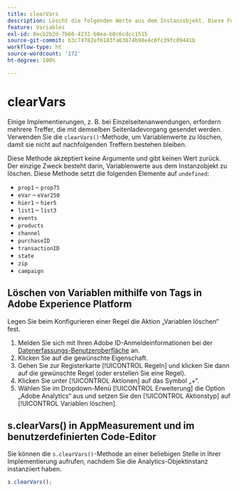 ```yaml
---
title: clearVars
description: Löscht die folgenden Werte aus dem Instanzobjekt. Diese Funktion entfernt die Elemente (legt sie als „undefiniert“ fest).
feature: Variables
exl-id: 8ecb2b2d-7b66-4232-b0ea-b8c6cdcc1515
source-git-commit: b3c74782ef6183fa63674b98e4c0fc39fc09441b
workflow-type: ht
source-wordcount: '172'
ht-degree: 100%

---
```


# clearVars

Einige Implementierungen, z. B. bei Einzelseitenanwendungen, erfordern mehrere Treffer, die mit demselben Seitenladevorgang gesendet werden. Verwenden Sie die `clearVars()`-Methode, um Variablenwerte zu löschen, damit sie nicht auf nachfolgenden Treffern bestehen bleiben.

Diese Methode akzeptiert keine Argumente und gibt keinen Wert zurück. Der einzige Zweck besteht darin, Variablenwerte aus dem Instanzobjekt zu löschen. Diese Methode setzt die folgenden Elemente auf `undefined`:

* `prop1` – `prop75`
* `eVar` – `eVar250`
* `hier1` – `hier5`
* `list1` – `list3`
* `events`
* `products`
* `channel`
* `purchaseID`
* `transactionID`
* `state`
* `zip`
* `campaign`

## Löschen von Variablen mithilfe von Tags in Adobe Experience Platform

Legen Sie beim Konfigurieren einer Regel die Aktion „Variablen löschen“ fest.

1. Melden Sie sich mit Ihren Adobe ID-Anmeldeinformationen bei der [Datenerfassungs-Benutzeroberfläche](https://experience.adobe.com/data-collection) an.
2. Klicken Sie auf die gewünschte Eigenschaft.
3. Gehen Sie zur Registerkarte [!UICONTROL Regeln] und klicken Sie dann auf die gewünschte Regel (oder erstellen Sie eine Regel).
4. Klicken Sie unter [!UICONTROL Aktionen] auf das Symbol „+“.
5. Wählen Sie im Dropdown-Menü [!UICONTROL Erweiterung] die Option „Adobe Analytics“ aus und setzen Sie den [!UICONTROL Aktionstyp] auf [!UICONTROL Variablen löschen].

## s.clearVars() in AppMeasurement und im benutzerdefinierten Code-Editor

Sie können die `s.clearVars()`-Methode an einer beliebigen Stelle in Ihrer Implementierung aufrufen, nachdem Sie die Analytics-Objektinstanz instanziiert haben.

```js
s.clearVars();
```
